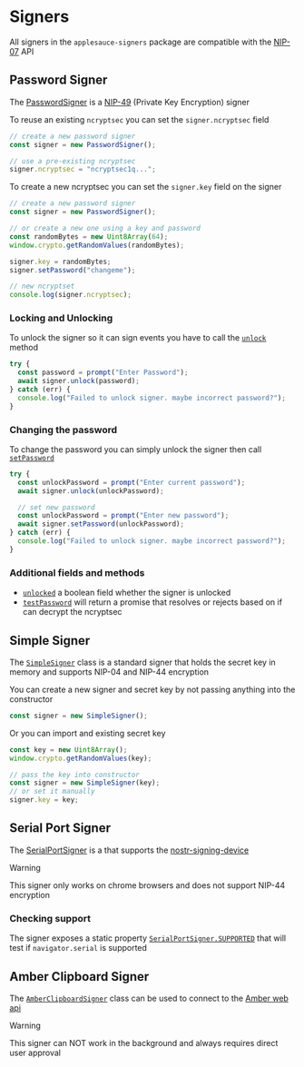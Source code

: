 # Signers

All signers in the `applesauce-signers` package are compatible with the [NIP-07](https://github.com/nostr-protocol/nips/blob/master/07.md) API

## Password Signer

The [PasswordSigner](https://hzrd149.github.io/applesauce/typedoc/classes/applesauce-signers.PasswordSigner.html) is a [NIP-49](https://github.com/nostr-protocol/nips/blob/master/49.md) (Private Key Encryption) signer

To reuse an existing `ncryptsec` you can set the `signer.ncryptsec` field

```ts
// create a new password signer
const signer = new PasswordSigner();

// use a pre-existing ncryptsec
signer.ncryptsec = "ncryptsec1q...";
```

To create a new ncryptsec you can set the `signer.key` field on the signer

```ts
// create a new password signer
const signer = new PasswordSigner();

// or create a new one using a key and password
const randomBytes = new Uint8Array(64);
window.crypto.getRandomValues(randomBytes);

signer.key = randomBytes;
signer.setPassword("changeme");

// new ncryptset
console.log(signer.ncryptsec);
```

### Locking and Unlocking

To unlock the signer so it can sign events you have to call the [`unlock`](https://hzrd149.github.io/applesauce/typedoc/classes/applesauce-signers.PasswordSigner.html#unlock) method

```ts
try {
  const password = prompt("Enter Password");
  await signer.unlock(password);
} catch (err) {
  console.log("Failed to unlock signer. maybe incorrect password?");
}
```

### Changing the password

To change the password you can simply unlock the signer then call [`setPassword`](https://hzrd149.github.io/applesauce/typedoc/classes/applesauce-signers.PasswordSigner.html#setPassword)

```ts
try {
  const unlockPassword = prompt("Enter current password");
  await signer.unlock(unlockPassword);

  // set new password
  const unlockPassword = prompt("Enter new password");
  await signer.setPassword(unlockPassword);
} catch (err) {
  console.log("Failed to unlock signer. maybe incorrect password?");
}
```

### Additional fields and methods

- [`unlocked`](https://hzrd149.github.io/applesauce/typedoc/classes/applesauce-signers.PasswordSigner.html#unlocked) a boolean field whether the signer is unlocked
- [`testPassword`](https://hzrd149.github.io/applesauce/typedoc/classes/applesauce-signers.PasswordSigner.html#testPassword) will return a promise that resolves or rejects based on if can decrypt the ncryptsec

## Simple Signer

The [`SimpleSigner`](https://hzrd149.github.io/applesauce/typedoc/classes/applesauce-signers.SimpleSigner.html) class is a standard signer that holds the secret key in memory and supports NIP-04 and NIP-44 encryption

You can create a new signer and secret key by not passing anything into the constructor

```ts
const signer = new SimpleSigner();
```

Or you can import and existing secret key

```ts
const key = new Uint8Array();
window.crypto.getRandomValues(key);

// pass the key into constructor
const signer = new SimpleSigner(key);
// or set it manually
signer.key = key;
```

## Serial Port Signer

The [SerialPortSigner](https://hzrd149.github.io/applesauce/typedoc/classes/applesauce-signers.SerialPortSigner.html) is a that supports the [nostr-signing-device](https://github.com/lnbits/nostr-signing-device)

> [!WARNING]
> This signer only works on chrome browsers and does not support NIP-44 encryption

### Checking support

The signer exposes a static property [`SerialPortSigner.SUPPORTED`](https://hzrd149.github.io/applesauce/typedoc/classes/applesauce-signers.SerialPortSigner.html#SUPPORTED) that will test if `navigator.serial` is supported

## Amber Clipboard Signer

The [`AmberClipboardSigner`](https://hzrd149.github.io/applesauce/typedoc/classes/applesauce-signers.AmberClipboardSigner.html) class can be used to connect to the [Amber web api](https://github.com/greenart7c3/Amber/blob/master/docs/web-apps.md)

> [!WARNING]
> This signer can NOT work in the background and always requires direct user approval
